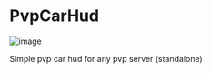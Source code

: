 # PvpCarHud
![image](https://github.com/user-attachments/assets/bc8344f4-f6c1-4631-9b34-c8c2c282dd90)


Simple pvp car hud for any pvp server (standalone)
